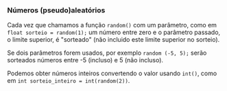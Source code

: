 ### Números (pseudo)aleatórios

Cada vez que chamamos a função `random()` com um parâmetro, como em `float sorteio = random(1);` um número entre zero e o parâmetro passado, o limite superior, é "sorteado" (não incluido este limite superior no sorteio).

Se dois parâmetros forem usados, por exemplo `random (-5, 5);` serão sorteados números entre -5 (incluso) e 5 (não incluso).

Podemos obter números inteiros convertendo o valor usando `int()`, como em `int sorteio_inteiro = int(random(2))`.

